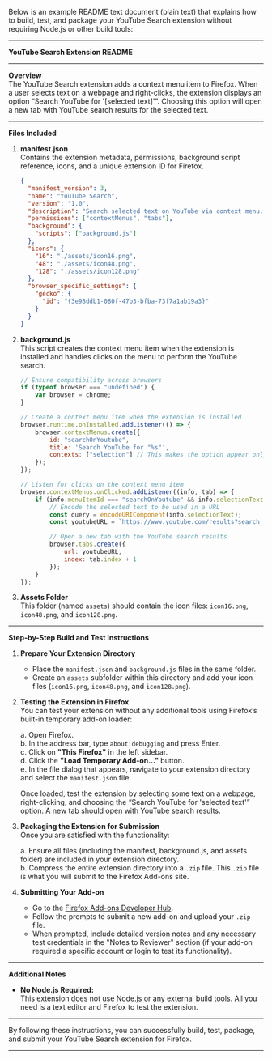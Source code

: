 Below is an example README text document (plain text) that explains how to build, test, and package your YouTube Search extension without requiring Node.js or other build tools:

---

**YouTube Search Extension README**

---

**Overview**  
The YouTube Search extension adds a context menu item to Firefox. When a user selects text on a webpage and right-clicks, the extension displays an option “Search YouTube for '[selected text]'”. Choosing this option will open a new tab with YouTube search results for the selected text.

---

**Files Included**

1. **manifest.json**  
   Contains the extension metadata, permissions, background script reference, icons, and a unique extension ID for Firefox.

   ```json
   {
     "manifest_version": 3,
     "name": "YouTube Search",
     "version": "1.0",
     "description": "Search selected text on YouTube via context menu.",
     "permissions": ["contextMenus", "tabs"],
     "background": {
       "scripts": ["background.js"]
     },
     "icons": {
       "16": "./assets/icon16.png",
       "48": "./assets/icon48.png",
       "128": "./assets/icon128.png"
     },
     "browser_specific_settings": {
       "gecko": {
         "id": "{3e98ddb1-080f-47b3-bfba-73f7a1ab19a3}"
       }
     }
   }
   ```

2. **background.js**  
   This script creates the context menu item when the extension is installed and handles clicks on the menu to perform the YouTube search.

   ```javascript
   // Ensure compatibility across browsers
   if (typeof browser === "undefined") {
       var browser = chrome;
   }
   
   // Create a context menu item when the extension is installed
   browser.runtime.onInstalled.addListener(() => {
       browser.contextMenus.create({
           id: "searchOnYoutube",
           title: 'Search YouTube for "%s"',
           contexts: ["selection"] // This makes the option appear only when text is selected
       });
   });
   
   // Listen for clicks on the context menu item
   browser.contextMenus.onClicked.addListener((info, tab) => {
       if (info.menuItemId === "searchOnYoutube" && info.selectionText) {
           // Encode the selected text to be used in a URL
           const query = encodeURIComponent(info.selectionText);
           const youtubeURL = `https://www.youtube.com/results?search_query=${query}`;
   
           // Open a new tab with the YouTube search results
           browser.tabs.create({
               url: youtubeURL,
               index: tab.index + 1
           });
       }
   });
   ```

3. **Assets Folder**  
   This folder (named `assets`) should contain the icon files: `icon16.png`, `icon48.png`, and `icon128.png`.

---

**Step-by-Step Build and Test Instructions**

1. **Prepare Your Extension Directory**  
   - Place the `manifest.json` and `background.js` files in the same folder.
   - Create an `assets` subfolder within this directory and add your icon files (`icon16.png`, `icon48.png`, and `icon128.png`).

2. **Testing the Extension in Firefox**  
   You can test your extension without any additional tools using Firefox’s built-in temporary add-on loader:
   
   a. Open Firefox.  
   b. In the address bar, type `about:debugging` and press Enter.  
   c. Click on **"This Firefox"** in the left sidebar.  
   d. Click the **"Load Temporary Add-on…"** button.  
   e. In the file dialog that appears, navigate to your extension directory and select the `manifest.json` file.

   Once loaded, test the extension by selecting some text on a webpage, right-clicking, and choosing the “Search YouTube for 'selected text'” option. A new tab should open with YouTube search results.

3. **Packaging the Extension for Submission**  
   Once you are satisfied with the functionality:
   
   a. Ensure all files (including the manifest, background.js, and assets folder) are included in your extension directory.  
   b. Compress the entire extension directory into a `.zip` file. This `.zip` file is what you will submit to the Firefox Add-ons site.

4. **Submitting Your Add-on**  
   - Go to the [Firefox Add-ons Developer Hub](https://addons.mozilla.org/en-US/developers/).  
   - Follow the prompts to submit a new add-on and upload your `.zip` file.  
   - When prompted, include detailed version notes and any necessary test credentials in the "Notes to Reviewer" section (if your add-on required a specific account or login to test its functionality).

---

**Additional Notes**

- **No Node.js Required:**  
  This extension does not use Node.js or any external build tools. All you need is a text editor and Firefox to test the extension.

 

---

By following these instructions, you can successfully build, test, package, and submit your YouTube Search extension for Firefox.

---